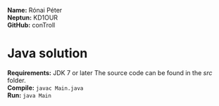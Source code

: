 __Name:__ Rónai Péter  
__Neptun:__ KD1OUR  
__GitHub:__ conTroll  

Java solution
==============
__Requirements:__ JDK 7 or later 
The source code can be found in the _src_ folder.  
__Compile:__ <code>javac Main.java</code>  
__Run:__ <code>java Main</code>  
